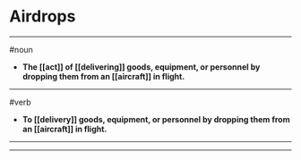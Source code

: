 # Airdrops
---
#noun
- **The [[act]] of [[delivering]] goods, equipment, or personnel by dropping them from an [[aircraft]] in flight.**
---
#verb
- **To [[delivery]] goods, equipment, or personnel by dropping them from an [[aircraft]] in flight.**
---
---
